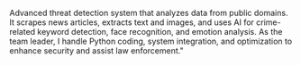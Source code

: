  Advanced threat detection system that analyzes data from public domains. It scrapes news articles, extracts text and images, and uses AI for crime-related keyword detection, face recognition, and emotion analysis. As the team leader, I handle Python coding, system integration, and optimization to enhance security and assist law enforcement."
